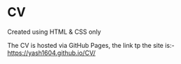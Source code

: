 # CV
Created using HTML &amp; CSS only

The CV is hosted via GitHub Pages, the link tp the site is:-
https://yash1604.github.io/CV/
